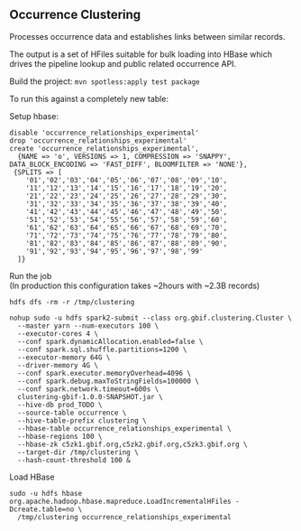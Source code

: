 ## Occurrence Clustering

Processes occurrence data and establishes links between similar records. 

The output is a set of HFiles suitable for bulk loading into HBase which drives the pipeline lookup and 
public related occurrence API.

Build the project: `mvn spotless:apply test package`

To run this against a completely new table:

Setup hbase:
```
disable 'occurrence_relationships_experimental'
drop 'occurrence_relationships_experimental'
create 'occurrence_relationships_experimental',
  {NAME => 'o', VERSIONS => 1, COMPRESSION => 'SNAPPY', DATA_BLOCK_ENCODING => 'FAST_DIFF', BLOOMFILTER => 'NONE'},
 {SPLITS => [
    '01','02','03','04','05','06','07','08','09','10',
    '11','12','13','14','15','16','17','18','19','20',
    '21','22','23','24','25','26','27','28','29','30',
    '31','32','33','34','35','36','37','38','39','40',
    '41','42','43','44','45','46','47','48','49','50',
    '51','52','53','54','55','56','57','58','59','60',
    '61','62','63','64','65','66','67','68','69','70',
    '71','72','73','74','75','76','77','78','79','80',
    '81','82','83','84','85','86','87','88','89','90',
    '91','92','93','94','95','96','97','98','99'
  ]}
```

Run the job  
(In production this configuration takes ~2hours with ~2.3B records)
```
hdfs dfs -rm -r /tmp/clustering

nohup sudo -u hdfs spark2-submit --class org.gbif.clustering.Cluster \
  --master yarn --num-executors 100 \
  --executor-cores 4 \
  --conf spark.dynamicAllocation.enabled=false \
  --conf spark.sql.shuffle.partitions=1200 \
  --executor-memory 64G \
  --driver-memory 4G \
  --conf spark.executor.memoryOverhead=4096 \
  --conf spark.debug.maxToStringFields=100000 \
  --conf spark.network.timeout=600s \
  clustering-gbif-1.0.0-SNAPSHOT.jar \
  --hive-db prod_TODO \
  --source-table occurrence \
  --hive-table-prefix clustering \
  --hbase-table occurrence_relationships_experimental \
  --hbase-regions 100 \
  --hbase-zk c5zk1.gbif.org,c5zk2.gbif.org,c5zk3.gbif.org \
  --target-dir /tmp/clustering \
  --hash-count-threshold 100 &
```

Load HBase
```
sudo -u hdfs hbase org.apache.hadoop.hbase.mapreduce.LoadIncrementalHFiles -Dcreate.table=no \
  /tmp/clustering occurrence_relationships_experimental
```
